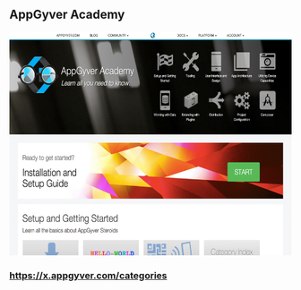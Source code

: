 ##  AppGyver Academy

<img src="../assets/images/appgyver-academy.jpg" height="400">

### https://x.appgyver.com/categories
